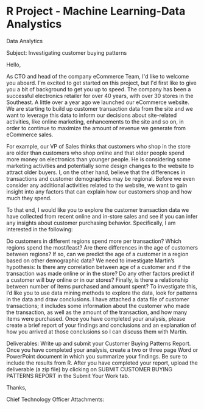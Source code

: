 # R Project - Machine Learning-Data Analystics
Data Analytics

Subject: Investigating customer buying patterns

Hello,

As CTO and head of the company eCommerce Team, I'd like to welcome you aboard. I'm excited to get started on this project, but I'd first like to give you a bit of background to get you up to speed. The company has been a successful electronics retailer for over 40 years, with over 30 stores in the Southeast. A little over a year ago we launched our eCommerce website. We are starting to build up customer transaction data from the site and we want to leverage this data to inform our decisions about site-related activities, like online marketing, enhancements to the site and so on, in order to continue to maximize the amount of revenue we generate from eCommerce sales.

For example, our VP of Sales thinks that customers who shop in the store are older than customers who shop online and that older people spend more money on electronics than younger people. He is considering some marketing activities and potentially some design changes to the website to attract older buyers. I, on the other hand, believe that the differences in transactions and customer demographics may be regional. Before we even consider any additional activities related to the website, we want to gain insight into any factors that can explain how our customers shop and how much they spend.

To that end, I would like you to explore the customer transaction data we have collected from recent online and in-store sales and see if you can infer any insights about customer purchasing behavior. Specifically, I am interested in the following:

Do customers in different regions spend more per transaction? Which regions spend the most/least?
Are there differences in the age of customers between regions? If so, can we predict the age of a customer in a region based on other demographic data?
We need to investigate Martin’s hypothesis: Is there any correlation between age of a customer and if the transaction was made online or in the store? Do any other factors predict if a customer will buy online or in our stores?
Finally, is there a relationship between number of items purchased and amount spent?
To investigate this, I’d like you to use data mining methods to explore the data, look for patterns in the data and draw conclusions. I have attached a data file of customer transactions; it includes some information about the customer who made the transaction, as well as the amount of the transaction, and how many items were purchased. Once you have completed your analysis, please create a brief report of your findings and conclusions and an explanation of how you arrived at those conclusions so I can discuss them with Martin.

Deliverables:
Write up and submit your Customer Buying Patterns Report. Once you have completed your analysis, create a two or three page Word or PowerPoint document in which you summarize your findings. Be sure to include the results from R. After you have completed your report, upload the deliverable (a zip file) by clicking on SUBMIT CUSTOMER BUYING PATTERNS REPORT in the Submit Your Work tab.

Thanks,

Chief Technology Officer
Attachments:
